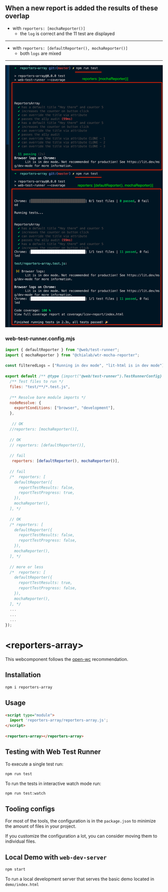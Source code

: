 ## When a new report is added the results of these overlap

- with `reporters: [mochaReporter()]`
  - the `log` is correct and the 11 test are displayed

<hr>

- with `reporters: [defaultReporter(), mochaReporter()]`
  - both `logs` are mixed


<hr>

![alt text](./reporters-defaultReporter-mochaReporter.png)


### web-test-runner.config.mjs
```js
import { defaultReporter } from "@web/test-runner";
import { mochaReporter } from "@chialab/wtr-mocha-reporter";

const filteredLogs = ["Running in dev mode", "lit-html is in dev mode"];

export default /** @type {import("@web/test-runner").TestRunnerConfig} */ ({
  /** Test files to run */
  files: "test/**/*.test.js",

  /** Resolve bare module imports */
  nodeResolve: {
    exportConditions: ["browser", "development"],
  },

   // OK
  //reporters: [mochaReporter()],

  // OK
  // reporters: [defaultReporter()],

  // fail
   reporters: [defaultReporter(), mochaReporter()],

  // fail
  /*  reporters: [
    defaultReporter({
      reportTestResults: false,
      reportTestProgress: true,
    }),
    mochaReporter(),
  ], */

  // OK
  /* reporters: [
    defaultReporter({
      reportTestResults: false,
      reportTestProgress: false,
    }),
    mochaReporter(),
  ], */

  // more or less
  /*  reporters: [
    defaultReporter({
      reportTestResults: true,
      reportTestProgress: false,
    }),
    mochaReporter(),
  ], */
  ...
  ...
  ...
});
```






# \<reporters-array>

This webcomponent follows the [open-wc](https://github.com/open-wc/open-wc) recommendation.

## Installation

```bash
npm i reporters-array
```

## Usage

```html
<script type="module">
  import 'reporters-array/reporters-array.js';
</script>

<reporters-array></reporters-array>
```

## Testing with Web Test Runner

To execute a single test run:

```bash
npm run test
```

To run the tests in interactive watch mode run:

```bash
npm run test:watch
```


## Tooling configs

For most of the tools, the configuration is in the `package.json` to minimize the amount of files in your project.

If you customize the configuration a lot, you can consider moving them to individual files.

## Local Demo with `web-dev-server`

```bash
npm start
```

To run a local development server that serves the basic demo located in `demo/index.html`
